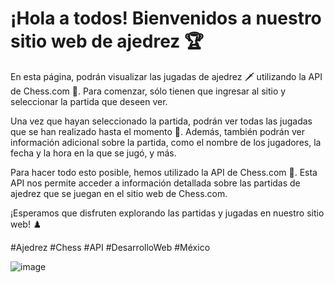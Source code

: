 # ¡Hola a todos! Bienvenidos a nuestro sitio web de ajedrez 🏆 #

En esta página, podrán visualizar las jugadas de ajedrez 🗡️ utilizando la API de Chess.com 🏰. Para comenzar, sólo tienen que ingresar al sitio y seleccionar la partida que deseen ver.

Una vez que hayan seleccionado la partida, podrán ver todas las jugadas que se han realizado hasta el momento 📜. Además, también podrán ver información adicional sobre la partida, como el nombre de los jugadores, la fecha y la hora en la que se jugó, y más.

Para hacer todo esto posible, hemos utilizado la API de Chess.com 🤖. Esta API nos permite acceder a información detallada sobre las partidas de ajedrez que se juegan en el sitio web de Chess.com.

¡Esperamos que disfruten explorando las partidas y jugadas en nuestro sitio web! ♟️

#Ajedrez #Chess #API #DesarrolloWeb #México

![image](https://user-images.githubusercontent.com/105402763/231851256-817226e1-248a-4511-afb8-903291fc283d.png)
